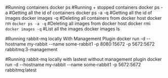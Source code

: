 #Running containers
docker ps
#Running + stopped containers
docker ps -a
#Getting all the id of containers
docker ps -a -q
#Getting all the id of images
docker images -q
#Deleting all containers from docker host
docker rm `docker ps -a -q`
#Deleting all images from docker host
docker rmi `docker images -q`
#List all the images
docker images ls


#Running rabbit-mq locally
With Management Plugin
docker run -d --hostname my-rabbit --name some-rabbit1 -p 8080:15672 -p 5672:5672 rabbitmq:3-management

#Running rabbit-mq locally with lastest without management plugin
docker run -d --hostname my-rabbit --name some-rabbit1  -p 5672:5672 rabbitmq:latest